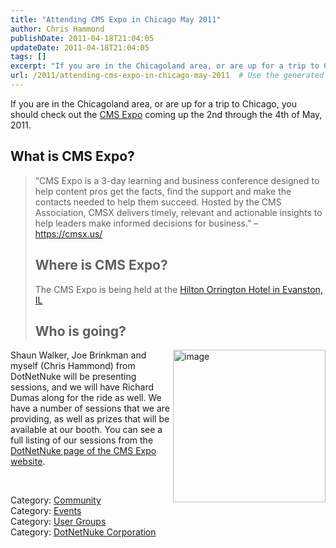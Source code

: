 ```yaml
---
title: "Attending CMS Expo in Chicago May 2011"
author: Chris Hammond
publishDate: 2011-04-18T21:04:05
updateDate: 2011-04-18T21:04:05
tags: []
excerpt: "If you are in the Chicagoland area, or are up for a trip to Chicago, you should check out the CMS Expo coming up the 2nd through the 4th of May, 2011. What is CMS Expo?   “CMS Expo is a 3-day learning and business conference designed to help content pros get the facts, find the support and make the contacts needed to help them succeed. Hosted by the CMS Association, CMSX delivers timely, relevant and actionable insights to help leaders make informed decisions for business.” – https://cmsx.us/  Where is CMS Expo? The CMS Expo is being held at the Hilton Orrington Hotel in Evanston, IL Who is going?  Shaun Walker, Joe Brinkman and myself (Chris Hammond) from DotNetNuke will be presenting sessions, and we will have Richard Dumas along for the ride as well. We have a number of sessions that we are providing, as well as prizes that will be available at our booth. You can see a full listing of our sessions from the DotNetNuke page of the CMS Expo website.    Category: Community Category: Events Category: User Groups Category: DotNetNuke Corporation"
url: /2011/attending-cms-expo-in-chicago-may-2011  # Use the generated URL with year
---
```

<p>If you are in the Chicagoland area, or are up for a trip to Chicago, you should check out the <a href="https://www.cmsx.us" target="_blank">CMS Expo</a> coming up the 2nd through the 4th of May, 2011.</p> <h2>What is CMS Expo? </h2> <blockquote> <p>“CMS Expo is a 3-day learning and business conference designed to help content pros get the facts, find the support and make the contacts needed to help them succeed. Hosted by the CMS Association, CMSX delivers timely, relevant and actionable insights to help leaders make informed decisions for business.” – <a href="https://cmsx.us/">https://cmsx.us/</a> </p> <h2>Where is CMS Expo?</h2> <p>The CMS Expo is being held at the <a href="https://maps.google.com/maps/place?cid=8732422327631032943&q=Hilton+Orrington+Hotel+in+Evanston,+IL&hl=en&dtab=0&sll=42.048835,-87.680622&sspn=0.016926,0.020761&ie=UTF8&ll=42.062644,-87.713685&spn=0,0&t=h&z=15" target="_blank">Hilton Orrington Hotel in Evanston, IL</a></p> <h2>Who is going?</h2> </blockquote> <p><a href="https://www.dotnetnuke.com/Portals/25/Blog/Files/21/3038/Windows-Live-Writer-104f0249b4c1_E284-image_5.png"><img style="border:0px;  background-image: none; padding-left: 0px; padding-right: 0px; display: inline; padding-top: 0px; float: right;" title="image" alt="image" src="https://www.dotnetnuke.com/Portals/25/Blog/Files/21/3038/Windows-Live-Writer-104f0249b4c1_E284-image_thumb_1.png" width="244" height="244" /></a>Shaun Walker, Joe Brinkman and myself (Chris Hammond) from <a>DotNetNuke</a> will be presenting sessions, and we will have Richard Dumas along for the ride as well. We have a number of sessions that we are providing, as well as prizes that will be available at our booth. You can see a full listing of our sessions from the <a href="https://www.cmsexpo.net/sessions/dotnetnuke-track" target="_blank">DotNetNuke page of the CMS Expo website</a>. </p> <p> </p> <div class="category">Category: <a href="https://www.dotnetnuke.com/Resources/Blogs/tabid/825/CatID/16/Default.aspx">Community</a></div> <div class="category">Category: <a href="https://www.dotnetnuke.com/Resources/Blogs/tabid/825/CatID/14/Default.aspx">Events</a></div> <div class="category">Category: <a href="https://www.dotnetnuke.com/Resources/Blogs/tabid/825/CatID/12/Default.aspx">User Groups</a></div> <div class="category">Category: <a href="https://www.dotnetnuke.com/Resources/Blogs/tabid/825/CatID/15/Default.aspx">DotNetNuke Corporation</a></div><img src="https://feeds.feedburner.com/~r/dnndaily/~4/vybjTDzAtRs" height="1" width="1"/>
